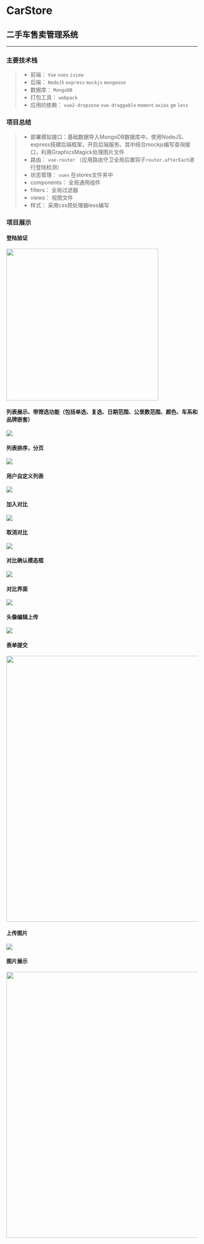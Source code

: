 # CarStore
## 二手车售卖管理系统
------

### 主要技术栈

> * 前端： `Vue` `vuex` `iview`
> * 后端： `NodeJS` `express` `mockjs` `mongoose`
> * 数据库： `MongoDB`
> * 打包工具： `webpack`
> * 应用的依赖： `vue2-dropzone` `vue-draggable` `moment` `axios` `gm` `less`

### 项目总结

> * 部署模拟接口：基础数据导入MongoDB数据库中，使用NodeJS、express搭建后端框架，开启后端服务。其中结合mockjs编写查询接口，利用GraphicsMagick处理图片文件
> * 路由： `vue-router` （应用路由守卫全局后置钩子`router.afterEach`进行登陆检测）
> * 状态管理： `vuex`  在stores文件夹中
> * components： 全局通用组件
> * filters： 全局过滤器
> * views： 视图文件
> * 样式： 采用css预处理器less编写

### 项目展示

#### 登陆验证
<img src="https://github.com/Chzfly/CarStore/blob/master/captures/login.png" width="400px"/>

#### 列表展示、带筛选功能（包括单选、复选、日期范围、公里数范围、颜色、车系和品牌嵌套）
<img src="https://github.com/Chzfly/CarStore/blob/master/captures/tableshow.png"/>

#### 列表排序，分页
<img src="https://github.com/Chzfly/CarStore/blob/master/captures/sortandpage.png"/>

#### 用户自定义列表
<img src="https://github.com/Chzfly/CarStore/blob/master/captures/customtable.gif"/>

#### 加入对比
<img src="https://github.com/Chzfly/CarStore/blob/master/captures/addcompare.png"/>

#### 取消对比
<img src="https://github.com/Chzfly/CarStore/blob/master/captures/cancelcompare.png"/>

#### 对比确认模态框
<img src="https://github.com/Chzfly/CarStore/blob/master/captures/comparemodal.png"/>

#### 对比界面
<img src="https://github.com/Chzfly/CarStore/blob/master/captures/comparetable.png"/>

#### 头像编辑上传
<img src="https://github.com/Chzfly/CarStore/blob/master/captures/avatareditor.gif"/>

#### 表单提交
<img src="https://github.com/Chzfly/CarStore/blob/master/captures/form.png" width="700px"/>

#### 上传图片
<img src="https://github.com/Chzfly/CarStore/blob/master/captures/uploadimage.gif"/>

#### 图片展示
<img src="https://github.com/Chzfly/CarStore/blob/master/captures/carshow.png" width="700px"/>